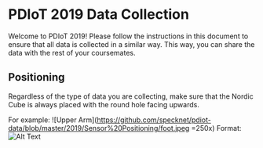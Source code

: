 # PDIoT 2019 Data Collection

Welcome to PDIoT 2019! Please follow the instructions in this document to ensure that all data is collected in a similar way. 
This way, you can share the data with the rest of your coursemates. 

## Positioning
Regardless of the type of data you are collecting, make sure that the Nordic Cube is always placed with the round hole facing upwards.

For example:
![Upper Arm](https://github.com/specknet/pdiot-data/blob/master/2019/Sensor%20Positioning/foot.jpeg =250x)
Format: ![Alt Text](url)

